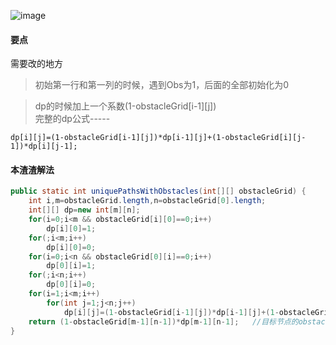 ![image](http://ww4.sinaimg.cn/large/005CRBrHjw1f8aktayyktj30kt0d7mxl.jpg)

#### 要点
需要改的地方

> 初始第一行和第一列的时候，遇到Obs为1，后面的全部初始化为0

>dp的时候加上一个系数(1-obstacleGrid[i-1][j])    
>完整的dp公式-----

    dp[i][j]=(1-obstacleGrid[i-1][j])*dp[i-1][j]+(1-obstacleGrid[i][j-1])*dp[i][j-1];
#### 本渣渣解法
```Java
public static int uniquePathsWithObstacles(int[][] obstacleGrid) {
	int i,m=obstacleGrid.length,n=obstacleGrid[0].length;
    int[][] dp=new int[m][n];
	for(i=0;i<m && obstacleGrid[i][0]==0;i++)
		dp[i][0]=1;
	for(;i<m;i++)
		dp[i][0]=0;
	for(i=0;i<n && obstacleGrid[0][i]==0;i++)
		dp[0][i]=1;
	for(;i<n;i++)
		dp[0][i]=0;
	for(i=1;i<m;i++)
		for(int j=1;j<n;j++)
			dp[i][j]=(1-obstacleGrid[i-1][j])*dp[i-1][j]+(1-obstacleGrid[i][j-1])*dp[i][j-1];
	return (1-obstacleGrid[m-1][n-1])*dp[m-1][n-1];   //目标节点的obstacleGrid值也要判断
}
```